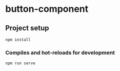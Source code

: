# button-component

## Project setup

```
npm install
```

### Compiles and hot-reloads for development

```
npm run serve
```
